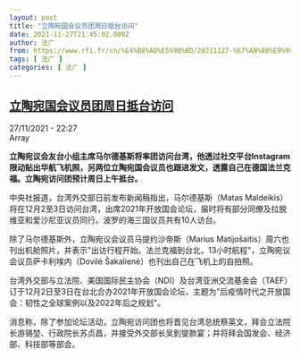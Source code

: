 ```yaml
---
layout: post
title: "立陶宛国会议员团周日抵台访问"
date: 2021-11-27T21:45:02.000Z
author: 法广
from: https://www.rfi.fr/cn/%E4%B8%AD%E5%9B%BD/20211127-%E7%AB%8B%E9%99%B6%E5%AE%9B%E5%9B%BD%E4%BC%9A%E8%AE%AE%E5%91%98%E5%9B%A2%E5%91%A8%E6%97%A5%E6%8A%B5%E5%8F%B0%E8%AE%BF%E9%97%AE
tags: [ 法广 ]
categories: [ 法广 ]
---
```

<!--1638049502000-->
[立陶宛国会议员团周日抵台访问](https://www.rfi.fr/cn/%E4%B8%AD%E5%9B%BD/20211127-%E7%AB%8B%E9%99%B6%E5%AE%9B%E5%9B%BD%E4%BC%9A%E8%AE%AE%E5%91%98%E5%9B%A2%E5%91%A8%E6%97%A5%E6%8A%B5%E5%8F%B0%E8%AE%BF%E9%97%AE)
------

<div>
<div>27/11/2021 - 22:27</div>Array<p><strong>                    立陶宛议会友台小组主席马尔德基斯将率团访问台湾，他透过社交平台Instagram限动贴出华航飞机照，另两位立陶宛国会议员也跟进发文，透露自己在德国法兰克福。立陶宛访问团预计周日上午抵台。                </strong></p><div >                    <p>中央社报道，台湾外交部日前发布新闻稿指出，马尔德基斯（Matas Maldeikis）将在12月2至3日访问台湾，出席2021年开放国会论坛，届时将有部分同僚及拉脱维亚和爱沙尼亚议员同行。波罗的海三国议员共有10人访台。</p><p>除了马尔德基斯外，立陶宛议会议员马提约沙帝斯（Marius Matijošaitis）周六也刊出机舱照片，并表示"出访行程开始。法兰克福到台北，13小时航程"，立陶宛议会议员萨卡利埃内（Dovilė Šakalienė）也刊出自己在飞机上的自拍照。</p><p>台湾外交部与立法院、美国国际民主协会（NDI）及台湾亚洲交流基金会（TAEF）订于12月2日至3日在台北合办2021年开放国会论坛，主题为"后疫情时代之开放国会：韧性之全球案例以及2022年后之规划"。</p><p>消息称，除了参加论坛活动，立陶宛访问团也将晋见台湾总统蔡英文，拜会立法院长游锡堃、行政院长苏贞昌，并接受外交部长吴釗燮款宴；并将拜会国发会、经济部、科技部等部会。</p>                                            <div data-selfpromo-newsletter>    </div>    <div data-selfpromo-app>    </div>                </div>
</div>
